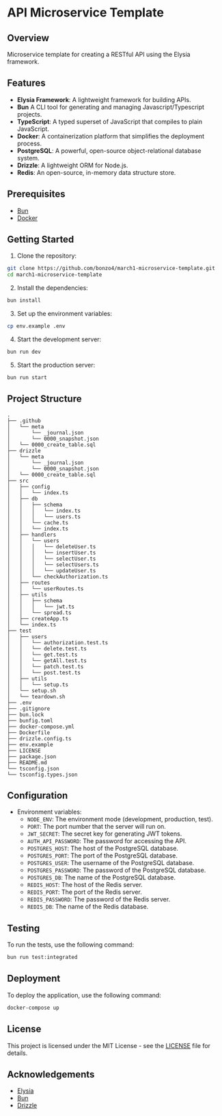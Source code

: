 # API Microservice Template

## Overview

Microservice template for creating a RESTful API using the Elysia framework.

## Features

- **Elysia Framework**: A lightweight framework for building APIs.
- **Bun** A CLI tool for generating and managing Javascript/Typescript projects.
- **TypeScript**: A typed superset of JavaScript that compiles to plain JavaScript.
- **Docker**: A containerization platform that simplifies the deployment process.
- **PostgreSQL**: A powerful, open-source object-relational database system.
- **Drizzle**: A lightweight ORM for Node.js.
- **Redis**: An open-source, in-memory data structure store.

## Prerequisites

- [Bun](https://bun.sh/)
- [Docker](https://www.docker.com/)

## Getting Started

1. Clone the repository:

```bash
git clone https://github.com/bonzo4/march1-microservice-template.git
cd march1-microservice-template
```

2. Install the dependencies:

```bash
bun install
```

3. Set up the environment variables:

```bash
cp env.example .env
```

4. Start the development server:

```bash
bun run dev
```

5. Start the production server:

```bash
bun run start
```

## Project Structure

```
.
├── .github
│   └── meta
│       └── _journal.json
│       └── 0000_snapshot.json
│   └── 0000_create_table.sql
├── drizzle
│   └── meta
│       └── _journal.json
│       └── 0000_snapshot.json
│   └── 0000_create_table.sql
├── src
│   ├── config
│   │   └── index.ts
│   ├── db
│   │   ├── schema
│   │   │   └── index.ts
│   │   │   └── users.ts
│   │   └── cache.ts
│   │   └── index.ts
│   ├── handlers
│   │   └── users
│   │   │   └── deleteUser.ts
│   │   │   └── insertUser.ts
│   │   │   └── selectUser.ts
│   │   │   └── selectUsers.ts
│   │   │   └── updateUser.ts
│   │   └── checkAuthorization.ts
│   ├── routes
│   │   └── userRoutes.ts
│   ├── utils
│   │   ├── schema
│   │   │   └── jwt.ts
│   │   └── spread.ts
│   ├── createApp.ts
│   └── index.ts
├── test
│   ├── users
│   │   └── authorization.test.ts
│   │   └── delete.test.ts
│   │   └── get.test.ts
│   │   └── getAll.test.ts
│   │   └── patch.test.ts
│   │   └── post.test.ts
│   ├── utils
│   │   └── setup.ts
│   └── setup.sh
│   └── teardown.sh
├── .env
├── .gitignore
├── bun.lock
├── bunfig.toml
├── docker-compose.yml
├── Dockerfile
├── drizzle.config.ts
├── env.example
├── LICENSE
├── package.json
├── README.md
└── tsconfig.json
└── tsconfig.types.json
```

## Configuration

- Environment variables:
  - `NODE_ENV`: The environment mode (development, production, test).
  - `PORT`: The port number that the server will run on.
  - `JWT_SECRET`: The secret key for generating JWT tokens.
  - `AUTH_API_PASSWORD`: The password for accessing the API.
  - `POSTGRES_HOST`: The host of the PostgreSQL database.
  - `POSTGRES_PORT`: The port of the PostgreSQL database.
  - `POSTGRES_USER`: The username of the PostgreSQL database.
  - `POSTGRES_PASSWORD`: The password of the PostgreSQL database.
  - `POSTGRES_DB`: The name of the PostgreSQL database.
  - `REDIS_HOST`: The host of the Redis server.
  - `REDIS_PORT`: The port of the Redis server.
  - `REDIS_PASSWORD`: The password of the Redis server.
  - `REDIS_DB`: The name of the Redis database.

## Testing

To run the tests, use the following command:

```bash
bun run test:integrated
```

## Deployment

To deploy the application, use the following command:

```bash
docker-compose up
```

## License

This project is licensed under the MIT License - see the [LICENSE](LICENSE) file for details.

## Acknowledgements

- [Elysia](https://elysiajs.com/)
- [Bun](https://bun.sh/)
- [Drizzle](https://orm.drizzle.team/)
